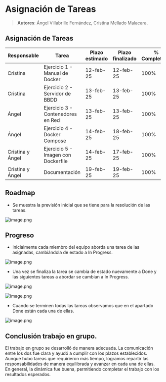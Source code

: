# Asignación de Tareas

> **Autores**: Ángel Villabrille Fernández, Cristina Mellado Malacara.
> 

## Asignación de Tareas

| Responsable | **Tarea** | **Plazo estimado** | **Plazo finalizado** |  **% Completado** |
| --- | --- | --- | --- | --- |
| Cristina | Ejercicio 1 - Manual de Docker | 12-feb-25 | 12-feb-25 | 100% |
| Cristina | Ejercicio 2 - Servidor de BBDD | 13-feb-25 | 13-feb-25 | 100% |
| Ángel | Ejercicio 3 - Contenedores en Red | 13-feb-25 | 13-feb-25 | 100% |
| Ángel | Ejercicio 4 - Docker Compose | 14-feb-25 | 18-feb-25 | 100% |
| Cristina y Ángel | Ejercicio 5 - Imagen con Dockerfile | 14-feb-25 | 17-feb-25 | 100% |
| Cristina y Ángel | Documentación | 19-feb-25 | 19-feb-25 | 100% |

## Roadmap

- Se muestra la previsión inicial que se tiene para la resolución de las tareas.

![image.png](imagenes/image.png)

## Progreso

- Inicialmente cada miembro del equipo aborda una tarea de las asignadas, cambiándola de estado a In Progress.

![image.png](imagenes/image%201.png)

- Una vez se finaliza la tarea se cambia de estado nuevamente a Done y las siguientes tareas a abordar se cambian a In Progress.

![image.png](imagenes/image%202.png)

![image.png](imagenes/image%203.png)

- Cuando se terminen todas las tareas observamos que en el apartado Done están cada una de ellas.

![image.png](imagenes/image%204.png)

## Conclusión trabajo en grupo.

El trabajo en grupo se desarrolló de manera adecuada. La comunicación entre los dos fue clara y ayudó a cumplir con los plazos establecidos. Aunque hubo tareas que requirieron más tiempo, logramos repartir las responsabilidades de manera equilibrada y avanzar en cada una de ellas. En general, la dinámica fue buena, permitiendo completar el trabajo con los resultados esperados.

